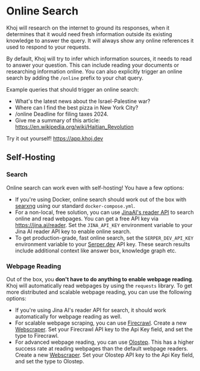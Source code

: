 # Online Search

Khoj will research on the internet to ground its responses, when it determines that it would need fresh information outside its existing knowledge to answer the query. It will always show any online references it used to respond to your requests.

By default, Khoj will try to infer which information sources, it needs to read to answer your question. This can include reading your documents or researching information online. You can also explicitly trigger an online search by adding the `/online` prefix to your chat query.

Example queries that should trigger an online search:

- What's the latest news about the Israel-Palestine war?
- Where can I find the best pizza in New York City?
- /online Deadline for filing taxes 2024.
- Give me a summary of this article: <https://en.wikipedia.org/wiki/Haitian_Revolution>

Try it out yourself! <https://app.khoj.dev>

## Self-Hosting

### Search

Online search can work even with self-hosting! You have a few options:

- If you're using Docker, online search should work out of the box with [searxng](https://github.com/searxng/searxng) using our standard `docker-compose.yml`.
- For a non-local, free solution, you can use [JinaAI's reader API](https://jina.ai/reader/) to search online and read webpages. You can get a free API key via <https://jina.ai/reader>. Set the `JINA_API_KEY` environment variable to your Jina AI reader API key to enable online search.
- To get production-grade, fast online search, set the `SERPER_DEV_API_KEY` environment variable to your [Serper.dev](https://serper.dev/) API key. These search results include additional context like answer box, knowledge graph etc.

### Webpage Reading

Out of the box, you **don't have to do anything to enable webpage reading**. Khoj will automatically read webpages by using the `requests` library. To get more distributed and scalable webpage reading, you can use the following options:

- If you're using Jina AI's reader API for search, it should work automatically for webpage reading as well.
- For scalable webpage scraping, you can use [Firecrawl](https://www.firecrawl.dev/). Create a new [Webscraper](http://localhost:42110/server/admin/database/webscraper/add/). Set your Firecrawl API key to the Api Key field, and set the type to Firecrawl.
- For advanced webpage reading, you can use [Olostep](https://www.olostep.com/). This has a higher success rate at reading webpages than the default webpage readers. Create a new [Webscraper](http://localhost:42110/server/admin/database/webscraper/add/). Set your Olostep API key to the Api Key field, and set the type to Olostep.
